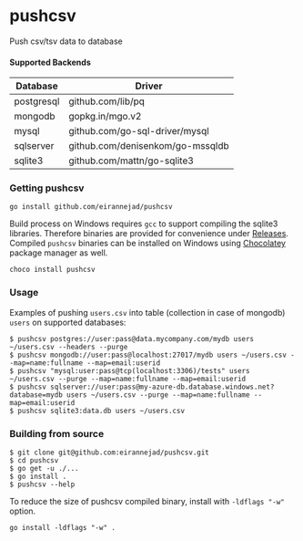 # pushcsv
Push csv/tsv data to database

#### Supported Backends

|Database   |Driver                                 |
|-----------|---------------------------------------|
|postgresql |github.com/lib/pq                      |
|mongodb    |gopkg.in/mgo.v2                        |
|mysql      |github.com/go-sql-driver/mysql         |
|sqlserver  |github.com/denisenkom/go-mssqldb       |
|sqlite3    |github.com/mattn/go-sqlite3            |

### Getting pushcsv

```shell
go install github.com/eirannejad/pushcsv
```

Build process on Windows requires `gcc` to support compiling the sqlite3 libraries. Therefore binaries are provided for convenience under [Releases](https://github.com/eirannejad/pushcsv/releases). Compiled `pushcsv` binaries can be installed on Windows using [Chocolatey](https://chocolatey.org/) package manager as well.

```shell
choco install pushcsv
```

### Usage

Examples of pushing `users.csv` into table (collection in case of mongodb) `users` on supported databases:

```shell
$ pushcsv postgres://user:pass@data.mycompany.com/mydb users ~/users.csv --headers --purge
$ pushcsv mongodb://user:pass@localhost:27017/mydb users ~/users.csv --map=name:fullname --map=email:userid
$ pushcsv "mysql:user:pass@tcp(localhost:3306)/tests" users ~/users.csv --purge --map=name:fullname --map=email:userid
$ pushcsv sqlserver://user:pass@my-azure-db.database.windows.net?database=mydb users ~/users.csv --purge --map=name:fullname --map=email:userid
$ pushcsv sqlite3:data.db users ~/users.csv
```

### Building from source

```shell
$ git clone git@github.com:eirannejad/pushcsv.git
$ cd pushcsv
$ go get -u ./...
$ go install .
$ pushcsv --help
```

To reduce the size of pushcsv compiled binary, install with `-ldflags "-w"` option.

```shell
go install -ldflags "-w" .
```
